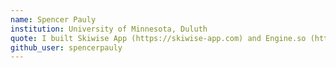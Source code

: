 ```yaml
---
name: Spencer Pauly
institution: University of Minnesota, Duluth
quote: I built Skiwise App (https://skiwise-app.com) and Engine.so (https://engine.so), but I couldn't have done it without the great mentors I've had these past four years.
github_user: spencerpauly
---
```

